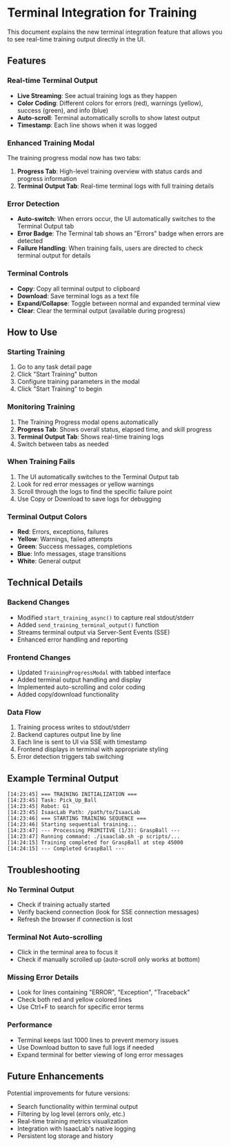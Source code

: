 # Terminal Integration for Training

This document explains the new terminal integration feature that allows you to see real-time training output directly in the UI.

## Features

### Real-time Terminal Output
- **Live Streaming**: See actual training logs as they happen
- **Color Coding**: Different colors for errors (red), warnings (yellow), success (green), and info (blue)
- **Auto-scroll**: Terminal automatically scrolls to show latest output
- **Timestamp**: Each line shows when it was logged

### Enhanced Training Modal
The training progress modal now has two tabs:

1. **Progress Tab**: High-level training overview with status cards and progress information
2. **Terminal Output Tab**: Real-time terminal logs with full training details

### Error Detection
- **Auto-switch**: When errors occur, the UI automatically switches to the Terminal Output tab
- **Error Badge**: The Terminal tab shows an "Errors" badge when errors are detected
- **Failure Handling**: When training fails, users are directed to check terminal output for details

### Terminal Controls
- **Copy**: Copy all terminal output to clipboard
- **Download**: Save terminal logs as a text file
- **Expand/Collapse**: Toggle between normal and expanded terminal view
- **Clear**: Clear the terminal output (available during progress)

## How to Use

### Starting Training
1. Go to any task detail page
2. Click "Start Training" button
3. Configure training parameters in the modal
4. Click "Start Training" to begin

### Monitoring Training
1. The Training Progress modal opens automatically
2. **Progress Tab**: Shows overall status, elapsed time, and skill progress
3. **Terminal Output Tab**: Shows real-time training logs
4. Switch between tabs as needed

### When Training Fails
1. The UI automatically switches to the Terminal Output tab
2. Look for red error messages or yellow warnings
3. Scroll through the logs to find the specific failure point
4. Use Copy or Download to save logs for debugging

### Terminal Output Colors
- **Red**: Errors, exceptions, failures
- **Yellow**: Warnings, failed attempts
- **Green**: Success messages, completions
- **Blue**: Info messages, stage transitions
- **White**: General output

## Technical Details

### Backend Changes
- Modified `start_training_async()` to capture real stdout/stderr
- Added `send_training_terminal_output()` function
- Streams terminal output via Server-Sent Events (SSE)
- Enhanced error handling and reporting

### Frontend Changes
- Updated `TrainingProgressModal` with tabbed interface
- Added terminal output handling and display
- Implemented auto-scrolling and color coding
- Added copy/download functionality

### Data Flow
1. Training process writes to stdout/stderr
2. Backend captures output line by line
3. Each line is sent to UI via SSE with timestamp
4. Frontend displays in terminal with appropriate styling
5. Error detection triggers tab switching

## Example Terminal Output

```
[14:23:45] === TRAINING INITIALIZATION ===
[14:23:45] Task: Pick_Up_Ball
[14:23:45] Robot: G1
[14:23:45] IsaacLab Path: /path/to/IsaacLab
[14:23:46] === STARTING TRAINING SEQUENCE ===
[14:23:46] Starting sequential training...
[14:23:47] --- Processing PRIMITIVE (1/3): GraspBall ---
[14:23:47] Running command: ./isaaclab.sh -p scripts/...
[14:24:15] Training completed for GraspBall at step 45000
[14:24:15] --- Completed GraspBall ---
```

## Troubleshooting

### No Terminal Output
- Check if training actually started
- Verify backend connection (look for SSE connection messages)
- Refresh the browser if connection is lost

### Terminal Not Auto-scrolling
- Click in the terminal area to focus it
- Check if manually scrolled up (auto-scroll only works at bottom)

### Missing Error Details
- Look for lines containing "ERROR", "Exception", "Traceback"
- Check both red and yellow colored lines
- Use Ctrl+F to search for specific error terms

### Performance
- Terminal keeps last 1000 lines to prevent memory issues
- Use Download button to save full logs if needed
- Expand terminal for better viewing of long error messages

## Future Enhancements

Potential improvements for future versions:
- Search functionality within terminal output
- Filtering by log level (errors only, etc.)
- Real-time training metrics visualization
- Integration with IsaacLab's native logging
- Persistent log storage and history 